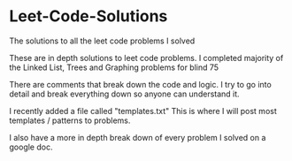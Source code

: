 # Leet-Code-Solutions
The solutions to all the leet code problems I solved

These are in depth solutions to leet code problems. I completed majority of the Linked List, Trees and Graphing problems for blind 75

There are comments that break down the code and logic. I try to go into detail and break everything down so anyone can understand it.

I recently added a file called "templates.txt" This is where I will post most templates / patterns to problems. 

I also have a more in depth break down of every problem I solved on a google doc.
